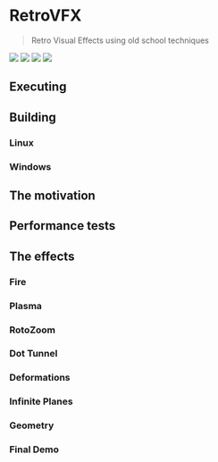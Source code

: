 # RetroVFX

> Retro Visual Effects using old school techniques

![](https://github.com/donluispanis/RetroVFX/workflows/Windows%20Debug/badge.svg) 
![](https://github.com/donluispanis/RetroVFX/workflows/Windows%20Release/badge.svg) 
![](https://github.com/donluispanis/RetroVFX/workflows/Linux%20Debug/badge.svg) 
![](https://github.com/donluispanis/RetroVFX/workflows/Linux%20Release/badge.svg)

## Executing

## Building

### Linux

### Windows

## The motivation

## Performance tests

## The effects

### Fire

### Plasma

### RotoZoom

### Dot Tunnel

### Deformations

### Infinite Planes

### Geometry

### Final Demo
